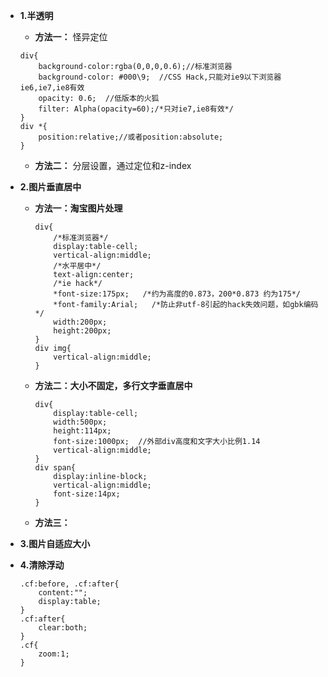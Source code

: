 * **1.半透明**

	* **方法一：** 怪异定位


	```
	div{
		background-color:rgba(0,0,0,0.6);//标准浏览器
		background-color: #000\9;  //CSS Hack,只能对ie9以下浏览器ie6,ie7,ie8有效
		opacity: 0.6;  //低版本的火狐
		filter: Alpha(opacity=60);/*只对ie7,ie8有效*/
	}
	div *{
		position:relative;//或者position:absolute;
	}
	```
	
	* **方法二：** 分层设置，通过定位和z-index
	


* **2.图片垂直居中**

	* **方法一：淘宝图片处理**
	
		```
		div{
			/*标准浏览器*/
			display:table-cell;
			vertical-align:middle;
			/*水平居中*/
			text-align:center;
			/*ie hack*/
			*font-size:175px;   /*约为高度的0.873，200*0.873 约为175*/
			*font-family:Arial;   /*防止非utf-8引起的hack失效问题，如gbk编码*/
			width:200px;
			height:200px;
		}
		div img{
			vertical-align:middle;
		}
		```
		
	* **方法二：大小不固定，多行文字垂直居中**
	
		```
		div{
			display:table-cell;
			width:500px;
			height:114px;
			font-size:1000px;  //外部div高度和文字大小比例1.14
			vertical-align:middle;
		}
		div span{
			display:inline-block;
			vertical-align:middle;
			font-size:14px;
		}
		```
		
	* **方法三：**

* **3.图片自适应大小**

* **4.清除浮动**

	```
	.cf:before, .cf:after{
		content:"";
		display:table;
	}
	.cf:after{
		clear:both;
	}
	.cf{
		zoom:1;
	}
	```